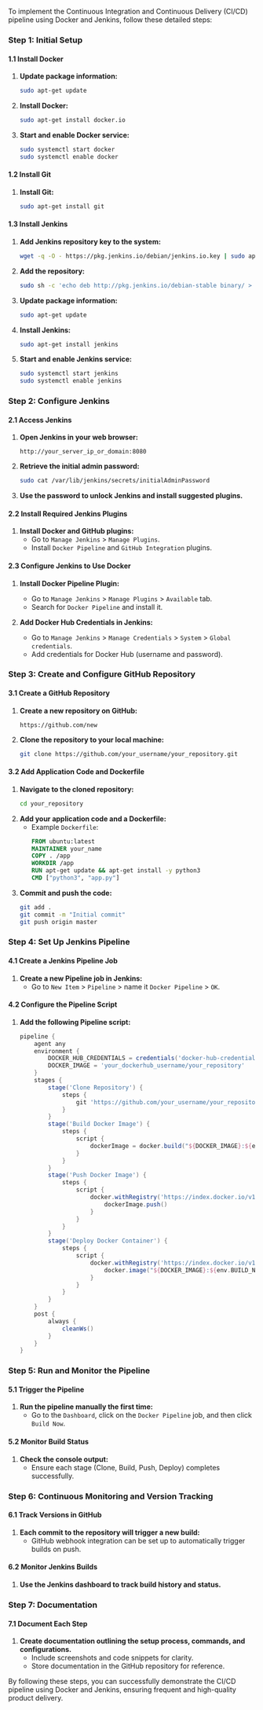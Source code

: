 To implement the Continuous Integration and Continuous Delivery (CI/CD) pipeline using Docker and Jenkins, follow these detailed steps:

### Step 1: Initial Setup

#### 1.1 Install Docker
1. **Update package information:**
   ```bash
   sudo apt-get update
   ```
2. **Install Docker:**
   ```bash
   sudo apt-get install docker.io
   ```
3. **Start and enable Docker service:**
   ```bash
   sudo systemctl start docker
   sudo systemctl enable docker
   ```

#### 1.2 Install Git
1. **Install Git:**
   ```bash
   sudo apt-get install git
   ```

#### 1.3 Install Jenkins
1. **Add Jenkins repository key to the system:**
   ```bash
   wget -q -O - https://pkg.jenkins.io/debian/jenkins.io.key | sudo apt-key add -
   ```
2. **Add the repository:**
   ```bash
   sudo sh -c 'echo deb http://pkg.jenkins.io/debian-stable binary/ > /etc/apt/sources.list.d/jenkins.list'
   ```
3. **Update package information:**
   ```bash
   sudo apt-get update
   ```
4. **Install Jenkins:**
   ```bash
   sudo apt-get install jenkins
   ```
5. **Start and enable Jenkins service:**
   ```bash
   sudo systemctl start jenkins
   sudo systemctl enable jenkins
   ```

### Step 2: Configure Jenkins

#### 2.1 Access Jenkins
1. **Open Jenkins in your web browser:**
   ```plaintext
   http://your_server_ip_or_domain:8080
   ```
2. **Retrieve the initial admin password:**
   ```bash
   sudo cat /var/lib/jenkins/secrets/initialAdminPassword
   ```
3. **Use the password to unlock Jenkins and install suggested plugins.**

#### 2.2 Install Required Jenkins Plugins
1. **Install Docker and GitHub plugins:**
   - Go to `Manage Jenkins` > `Manage Plugins`.
   - Install `Docker Pipeline` and `GitHub Integration` plugins.

#### 2.3 Configure Jenkins to Use Docker
1. **Install Docker Pipeline Plugin:**
   - Go to `Manage Jenkins` > `Manage Plugins` > `Available` tab.
   - Search for `Docker Pipeline` and install it.

2. **Add Docker Hub Credentials in Jenkins:**
   - Go to `Manage Jenkins` > `Manage Credentials` > `System` > `Global credentials`.
   - Add credentials for Docker Hub (username and password).

### Step 3: Create and Configure GitHub Repository

#### 3.1 Create a GitHub Repository
1. **Create a new repository on GitHub:**
   ```plaintext
   https://github.com/new
   ```
2. **Clone the repository to your local machine:**
   ```bash
   git clone https://github.com/your_username/your_repository.git
   ```

#### 3.2 Add Application Code and Dockerfile
1. **Navigate to the cloned repository:**
   ```bash
   cd your_repository
   ```
2. **Add your application code and a Dockerfile:**
   - Example `Dockerfile`:
     ```Dockerfile
     FROM ubuntu:latest
     MAINTAINER your_name
     COPY . /app
     WORKDIR /app
     RUN apt-get update && apt-get install -y python3
     CMD ["python3", "app.py"]
     ```
3. **Commit and push the code:**
   ```bash
   git add .
   git commit -m "Initial commit"
   git push origin master
   ```

### Step 4: Set Up Jenkins Pipeline

#### 4.1 Create a Jenkins Pipeline Job
1. **Create a new Pipeline job in Jenkins:**
   - Go to `New Item` > `Pipeline` > name it `Docker Pipeline` > `OK`.

#### 4.2 Configure the Pipeline Script
1. **Add the following Pipeline script:**
   ```groovy
   pipeline {
       agent any
       environment {
           DOCKER_HUB_CREDENTIALS = credentials('docker-hub-credentials')
           DOCKER_IMAGE = 'your_dockerhub_username/your_repository'
       }
       stages {
           stage('Clone Repository') {
               steps {
                   git 'https://github.com/your_username/your_repository.git'
               }
           }
           stage('Build Docker Image') {
               steps {
                   script {
                       dockerImage = docker.build("${DOCKER_IMAGE}:${env.BUILD_NUMBER}")
                   }
               }
           }
           stage('Push Docker Image') {
               steps {
                   script {
                       docker.withRegistry('https://index.docker.io/v1/', 'DOCKER_HUB_CREDENTIALS') {
                           dockerImage.push()
                       }
                   }
               }
           }
           stage('Deploy Docker Container') {
               steps {
                   script {
                       docker.withRegistry('https://index.docker.io/v1/', 'DOCKER_HUB_CREDENTIALS') {
                           docker.image("${DOCKER_IMAGE}:${env.BUILD_NUMBER}").run('-d -p 8080:80')
                       }
                   }
               }
           }
       }
       post {
           always {
               cleanWs()
           }
       }
   }
   ```

### Step 5: Run and Monitor the Pipeline

#### 5.1 Trigger the Pipeline
1. **Run the pipeline manually the first time:**
   - Go to the `Dashboard`, click on the `Docker Pipeline` job, and then click `Build Now`.

#### 5.2 Monitor Build Status
1. **Check the console output:**
   - Ensure each stage (Clone, Build, Push, Deploy) completes successfully.

### Step 6: Continuous Monitoring and Version Tracking

#### 6.1 Track Versions in GitHub
1. **Each commit to the repository will trigger a new build:**
   - GitHub webhook integration can be set up to automatically trigger builds on push.

#### 6.2 Monitor Jenkins Builds
1. **Use the Jenkins dashboard to track build history and status.**

### Step 7: Documentation

#### 7.1 Document Each Step
1. **Create documentation outlining the setup process, commands, and configurations.**
   - Include screenshots and code snippets for clarity.
   - Store documentation in the GitHub repository for reference.

By following these steps, you can successfully demonstrate the CI/CD pipeline using Docker and Jenkins, ensuring frequent and high-quality product delivery.
